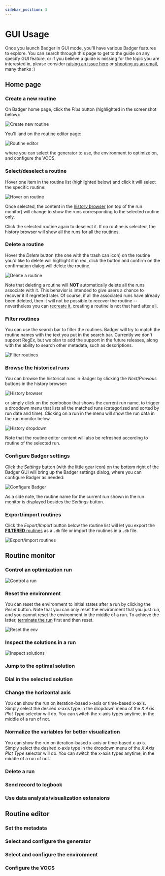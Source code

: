 ```yaml
---
sidebar_position: 3
---
```


# GUI Usage

Once you launch Badger in GUI mode, you'll have various Badger features to explore. You can search through this page to get to the guide on any specify GUI feature, or if you believe a guide is missing for the topic you are interested in, please consider [raising an issue here](https://github.com/slaclab/Badger/issues/new) or [shooting us an email](mailto:zhezhang@slac.stanford.edu), many thanks :)

## Home page

### Create a new routine

On Badger home page, click the *Plus* button (highlighted in the screenshot below):

![Create new routine](/img/guides/create_new_routine.png)

You'll land on the routine editor page:

![Routine editor](/img/guides/routine_editor.png)

where you can select the generator to use, the environment to optimize on, and configure the VOCS.

### Select/deselect a routine

Hover one item in the routine list (highlighted below) and click it will select the specific routine:

![Hover on routine](/img/guides/hover_on_routine.png)

Once selected, the content in the [history browser](#browse-the-historical-runs) (on top of the run monitor) will change to show the runs corresponding to the selected routine only.

Click the selected routine again to deselect it. If no routine is selected, the history browser will show all the runs for all the routines.

### Delete a routine

Hover the *Delete* button (the one with the trash can icon) on the routine you'd like to delete will highlight it in red, click the button and confirm on the confirmation dialog will delete the routine.

![Delete a routine](/img/guides/delete_routine.png)

Note that deleting a routine will **NOT** automatically delete all the runs associate with it. This behavior is intended to give users a chance to recover it if regretted later. Of course, if all the associated runs have already been deleted, then it will not be possible to recover the routine -- nevertheless you can [recreate it](#create-a-new-routine), creating a routine is not that hard after all.

### Filter routines

You can use the search bar to filter the routines. Badger will try to match the routine names with the text you put in the search bar. Currently we don't support RegEx, but we plan to add the support in the future releases, along with the ability to search other metadata, such as descriptions.

![Filter routines](/img/guides/filter_routines.png)

### Browse the historical runs

You can browse the historical runs in Badger by clicking the *Next*/*Previous* buttons in the history browser:

![History browser](/img/guides/history_browser.png)

or simply click on the combobox that shows the current run name, to trigger a dropdown menu that lists all the matched runs (categorized and sorted by run date and time). Clicking on a run in the menu will show the run data in the run monitor below.

![History dropdown](/img/guides/history_dropdown.png)

Note that the routine editor content will also be refreshed according to routine of the selected run.

### Configure Badger settings

Click the *Settings* button (with the little gear icon) on the bottom right of the Badger GUI will bring up the Badger settings dialog, where you can configure Badger as needed:

![Configure Badger](/img/guides/settings.png)

As a side note, the routine name for the current run shown in the run monitor is displayed besides the *Settings* button.

### Export/import routines

Click the *Export*/*Import* button below the routine list will let you export the [**FILTERED** routines](#filter-routines) as a `.db` file or import the routines in a `.db` file.

![Export/import routines](/img/guides/export_import_routines.png)

## Routine monitor

### Control an optimization run

![Control a run](/img/guides/control.png)

### Reset the environment

You can reset the environment to initial states after a run by clicking the *Reset* button. Note that you can only reset the environment that you just run, and you cannot reset the environment in the middle of a run. To achieve the latter, [terminate the run](#control-an-optimization-run) first and then reset.

![Reset the env](/img/guides/control.png)

### Inspect the solutions in a run

![Inspect solutions](/img/guides/inspect_sol.png)

### Jump to the optimal solution

### Dial in the selected solution

### Change the horizontal axis

You can show the run on iteration-based x-axis or time-based x-axis. Simply select the desired x-axis type in the dropdown menu of the *X Axis Plot Type* selector will do. You can switch the x-axis types anytime, in the middle of a run of not.

### Normalize the variables for better visualization

You can show the run on iteration-based x-axis or time-based x-axis. Simply select the desired x-axis type in the dropdown menu of the *X Axis Plot Type* selector will do. You can switch the x-axis types anytime, in the middle of a run of not.

### Delete a run

### Send record to logbook

### Use data analysis/visualization extensions

## Routine editor

### Set the metadata

### Select and configure the generator

### Select and configure the environment

### Configure the VOCS
